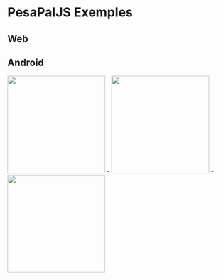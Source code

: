 # PesaPalJS Exemples

## Web

## Android
<img src="https://github.com/aksalj/pesapaljs/raw/master/example/doc/checkout.png" width="220px" /> -
<img src="https://github.com/aksalj/pesapaljs/raw/master/example/doc/payment.png" width="220px" /> - 
<img src="https://github.com/aksalj/pesapaljs/raw/master/example/doc/method.png" width="220px" />

